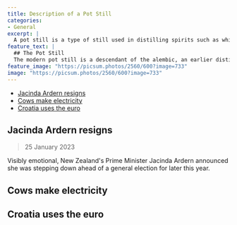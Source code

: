 ```yaml
---
title: Description of a Pot Still
categories:
- General
excerpt: |
  A pot still is a type of still used in distilling spirits such as whisky or brandy. Heat is applied directly to the pot containing the wash (for whisky) or wine (for brandy).
feature_text: |
  ## The Pot Still
  The modern pot still is a descendant of the alembic, an earlier distillation device
feature_image: "https://picsum.photos/2560/600?image=733"
image: "https://picsum.photos/2560/600?image=733"
---
```



- [Jacinda Ardern resigns](#jacinda-ardern-resigns)
- [Cows make electricity](#cows-make-electricity)
- [Croatia uses the euro](#croatia-uses-the-euro)


## Jacinda Ardern resigns

>25 January 2023  

Visibly emotional, New Zealand's Prime Minister Jacinda Ardern announced she was stepping down ahead of a general election for later this year.




## Cows make electricity

## Croatia uses the euro
